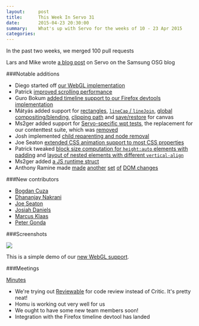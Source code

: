 ```yaml
---
layout:     post
title:      This Week In Servo 31
date:       2015-04-23 20:30:00
summary:    What's up with Servo for the weeks of 10 - 23 Apr 2015
categories:
---
```


In the past two weeks, we merged 100 pull requests

Lars and Mike wrote [a blog post](http://blogs.s-osg.org/servo-adapting-c-to-work-on-the-web/) on Servo on the Samsung OSG blog


###Notable additions

- Diego started off [our WebGL implementation](https://github.com/servo/servo/pull/5652)
- Patrick [improved scrolling performance](https://github.com/servo/servo/pull/5634)
- Guro Bokum [added timeline support to our Firefox devtools implementation](https://github.com/servo/servo/pull/5636)
- Mátyás added support for [rectangles](https://github.com/servo/servo/pull/5770), [`lineCap` / `lineJoin`](https://github.com/servo/servo/pull/5635), [global compositing/blending](https://github.com/servo/servo/pull/5757), [clipping path](https://github.com/servo/servo/pull/5773) and [save/restore](https://github.com/servo/servo/pull/5731) for canvas
- Ms2ger added support for [Servo-specific wpt tests](https://github.com/servo/servo/pull/5685), the replacement for our contenttest suite, which was [removed](https://github.com/servo/servo/pull/5710)
- Josh implemented [child reparenting and node removal](https://github.com/servo/servo/pull/5781)
- Joe Seaton [extended CSS animation support to most CSS properties](https://github.com/servo/servo/pull/5704)
- Patrick  tweaked [block size computation for `height:auto` elements with padding](https://github.com/servo/servo/pull/5641) and [layout of nested elements with different `vertical-align`](https://github.com/servo/servo/pull/5623)
- Ms2ger added [a JS runtime struct](https://github.com/servo/servo/pull/5632)
- Anthony Ramine made [made](https://github.com/servo/servo/pull/5775) [another](https://github.com/servo/servo/pull/5721) [set](https://github.com/servo/servo/pull/5645) [of](https://github.com/servo/servo/pull/5627) [DOM changes](https://github.com/servo/servo/pull/5617)

###New contributors

 - [Bogdan Cuza](https://github.com/boghison)
 - [Dhananjay Nakrani](https://github.com/dhananjay92)
 - [Joe Seaton](https://github.com/jseaton)
 - [Josiah Daniels](https://github.com/josiahdaniels)
 - [Marcus Klaas](https://github.com/marcusklaas)
 - [Peter Gonda](https://github.com/pgonda)

###Screenshots


![](https://s3.amazonaws.com/f.cl.ly/items/3Z2a3p3G0Z1s071a0536/Image%202015-04-17%20at%202.31.47%20PM.png)

This is a simple demo of our [new WebGL support](https://github.com/servo/servo/pull/5652).

###Meetings

[Minutes](https://github.com/servo/servo/wiki/Meeting-2015-04-13)

 - We're trying out [Reviewable](http://reviewable.io/) for code review instead of Critic. It's pretty neat!
 - Homu is working out very well for us
 - We ought to have some new team members soon!
 - Integration with the Firefox timeline devtool has landed